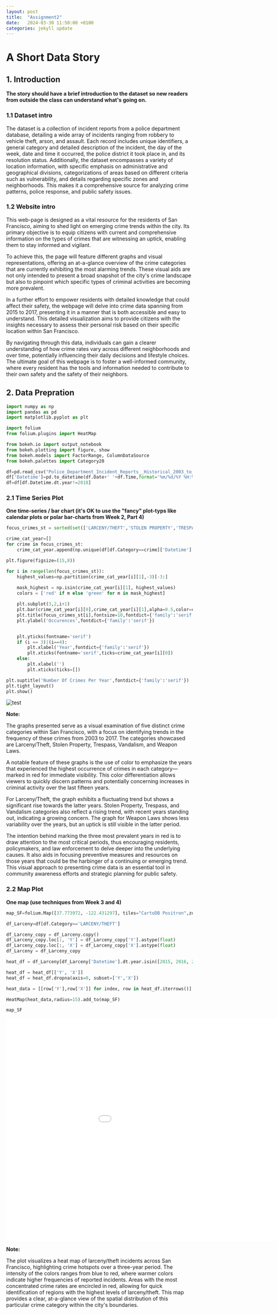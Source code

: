```yaml
---
layout: post
title:  "Assignment2"
date:   2024-03-30 11:50:00 +0100
categories: jekyll update
---
```

# A Short Data Story

## 1. Introduction
**The story should have a brief introduction to the dataset so new readers from outside the class can understand what's going on.**

### 1.1 Dataset intro

The dataset is a collection of incident reports from a police department database, detailing a wide array of incidents ranging from robbery to vehicle theft, arson, and assault. Each record includes unique identifiers, a general category and detailed description of the incident, the day of the week, date and time it occurred, the police district it took place in, and its resolution status. Additionally, the dataset encompasses a variety of location information, with specific emphasis on administrative and geographical divisions, categorizations of areas based on different criteria such as vulnerability, and details regarding specific zones and neighborhoods. This makes it a comprehensive source for analyzing crime patterns, police response, and public safety issues. 

### 1.2 Website intro

This web-page is designed as a vital resource for the residents of San Francisco, aiming to shed light on emerging crime trends within the city. Its primary objective is to equip citizens with current and comprehensive information on the types of crimes that are witnessing an uptick, enabling them to stay informed and vigilant.

To achieve this, the page will feature different graphs and visual representations, offering an at-a-glance overview of the crime categories that are currently exhibiting the most alarming trends. These visual aids are not only intended to present a broad snapshot of the city's crime landscape but also to pinpoint which specific types of criminal activities are becoming more prevalent.

In a further effort to empower residents with detailed knowledge that could affect their safety, the webpage will delve into crime data spanning from 2015 to 2017, presenting it in a manner that is both accessible and easy to understand. This detailed visualization aims to provide citizens with the insights necessary to assess their personal risk based on their specific location within San Francisco.

By navigating through this data, individuals can gain a clearer understanding of how crime rates vary across different neighborhoods and over time, potentially influencing their daily decisions and lifestyle choices. The ultimate goal of this webpage is to foster a well-informed community, where every resident has the tools and information needed to contribute to their own safety and the safety of their neighbors.

## 2. Data Prepration
```python
import numpy as np
import pandas as pd
import matplotlib.pyplot as plt

import folium
from folium.plugins import HeatMap

from bokeh.io import output_notebook
from bokeh.plotting import figure, show
from bokeh.models import FactorRange, ColumnDataSource
from bokeh.palettes import Category20
```

```python
df=pd.read_csv("Police_Department_Incident_Reports__Historical_2003_to_May_2018_20240214.csv")
df['Datetime']=pd.to_datetime(df.Date+' '+df.Time,format='%m/%d/%Y %H:%M')
df=df[df.Datetime.dt.year!=2018]
```

### 2.1 Time Series Plot
**One time-series / bar chart (it's OK to use the "fancy" plot-typs like calendar plots or polar bar-charts from Week 2, Part 4)**
```python
focus_crimes_st = sorted(set(['LARCENY/THEFT','STOLEN PROPERTY','TRESPASS','VANDALISM','WEAPON LAWS']))
```
```python
crime_cat_year=[]
for crime in focus_crimes_st:
    crime_cat_year.append(np.unique(df[df.Category==crime]['Datetime'].dt.year,return_counts=True))
```
```python
plt.figure(figsize=(15,8))

for i in range(len(focus_crimes_st)):
    highest_values=np.partition(crime_cat_year[i][1],-3)[-3:]
    
    mask_highest = np.isin(crime_cat_year[i][1], highest_values)
    colors = ['red' if m else 'green' for m in mask_highest]

    plt.subplot(3,2,i+1)
    plt.bar(crime_cat_year[i][0],crime_cat_year[i][1],alpha=0.5,color=colors)
    plt.title(focus_crimes_st[i],fontsize=10,fontdict={'family':'serif'})
    plt.ylabel('Occurences',fontdict={'family':'serif'})


    plt.yticks(fontname='serif')
    if (i == 3)|(i==4):
        plt.xlabel('Year',fontdict={'family':'serif'})
        plt.xticks(fontname='serif',ticks=crime_cat_year[i][0])
    else:
        plt.xlabel('')
        plt.xticks(ticks=[])

plt.suptitle('Number Of Crimes Per Year',fontdict={'family':'serif'})
plt.tight_layout()
plt.show()
```

![test](https://github.com/banishee/banishee.github.io/raw/main/public/time_series_plot.png)

**Note:** 

The graphs presented serve as a visual examination of five distinct crime categories within San Francisco, with a focus on identifying trends in the frequency of these crimes from 2003 to 2017. The categories showcased are Larceny/Theft, Stolen Property, Trespass, Vandalism, and Weapon Laws.

A notable feature of these graphs is the use of color to emphasize the years that experienced the highest occurrence of crimes in each category—marked in red for immediate visibility. This color differentiation allows viewers to quickly discern patterns and potentially concerning increases in criminal activity over the last fifteen years.

For Larceny/Theft, the graph exhibits a fluctuating trend but shows a significant rise towards the latter years. Stolen Property, Trespass, and Vandalism categories also reflect a rising trend, with recent years standing out, indicating a growing concern. The graph for Weapon Laws shows less variability over the years, but an uptick is still visible in the latter period.

The intention behind marking the three most prevalent years in red is to draw attention to the most critical periods, thus encouraging residents, policymakers, and law enforcement to delve deeper into the underlying causes. It also aids in focusing preventive measures and resources on those years that could be the harbinger of a continuing or emerging trend. This visual approach to presenting crime data is an essential tool in community awareness efforts and strategic planning for public safety.

### 2.2 Map Plot
**One map (use techniques from Week 3 and 4)**
```python
map_SF=folium.Map([37.773972, -122.431297], tiles="CartoDB Positron",zoom_start=13)
```
```python
df_Larceny=df[df.Category=='LARCENY/THEFT']

df_Larceny_copy = df_Larceny.copy() 
df_Larceny_copy.loc[:, 'Y'] = df_Larceny_copy['Y'].astype(float)
df_Larceny_copy.loc[:, 'X'] = df_Larceny_copy['X'].astype(float)
df_Larceny = df_Larceny_copy
```
```python
heat_df = df_Larceny[df_Larceny['Datetime'].dt.year.isin([2015, 2016, 2017])]

heat_df = heat_df[['Y', 'X']]
heat_df = heat_df.dropna(axis=0, subset=['Y','X'])

heat_data = [[row['Y'],row['X']] for index, row in heat_df.iterrows()]

HeatMap(heat_data,radius=15).add_to(map_SF)
```
```python
map_SF
```
<embed 
        type="text/html" 
        src="/public/map_SF.html"
        width="1100"
        height="600"
        >
 </embed>

**Note:**

The plot visualizes a heat map of larceny/theft incidents across San Francisco, highlighting crime hotspots over a three-year period. The intensity of the colors ranges from blue to red, where warmer colors indicate higher frequencies of reported incidents. Areas with the most concentrated crime rates are encircled in red, allowing for quick identification of regions with the highest levels of larceny/theft. This map provides a clear, at-a-glance view of the spatial distribution of this particular crime category within the city's boundaries.